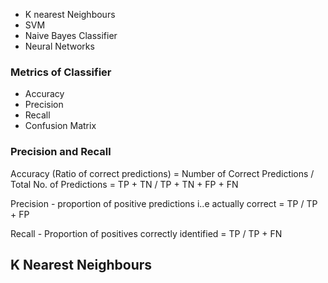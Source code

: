 
- K nearest Neighbours
- SVM
- Naive Bayes Classifier
- Neural Networks

### Metrics of Classifier

- Accuracy
- Precision
- Recall
- Confusion Matrix

### Precision and Recall

Accuracy (Ratio of correct predictions)
= Number of Correct Predictions / Total No. of Predictions
= TP + TN / TP + TN + FP + FN

Precision - proportion of positive predictions i..e actually correct
= TP / TP + FP

Recall - Proportion of positives correctly identified = TP / TP + FN

## K Nearest Neighbours

